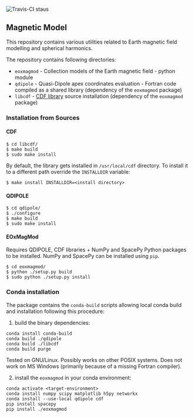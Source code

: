 ![Travis-CI staus](https://api.travis-ci.org/ESA-VirES/MagneticModel.svg?branch=master)


## Magnetic Model

This repository contains various utilities related to Earth magnetic field
modelling and spherical harmonics.

The repository contains following directories:

- `eoxmagmod` - Collection models of the Earth magnetic field - python module
- `qdipole` - Quasi-Dipole apex coordinates evaluation - Fortran code compiled
  as a shared library (dependency of the `eoxmagmod` package)
- `libcdf` - [CDF library](https://cdf.gsfc.nasa.gov/) source installation
  (dependency of the `eoxmagmod` package)

### Installation from Sources

#### CDF

```
$ cd libcdf/
$ make build
$ sudo make install
```

By default, the library gets installed in `/usr/local/cdf` directory.
To install it to a different path override the `INSTALLDIR`
variable:
```
$ make install INSTALLDIR=<install directory>
```

#### QDIPOLE

```
$ cd qdipole/
$ ./configure
$ make build
$ sudo make install
```

#### EOxMagMod
Requires QDIPOLE, CDF libraries + NumPy and SpacePy Python packages
to be installed.
NumPy and SpacePy can be installed using `pip`.

```
$ cd eoxmagmod/
$ python ./setup.py build
$ sudo python ./setup.py install
```

### Conda installation

The package contains the `conda-build` scripts allowing local conda build and
installation following this procedure:

1) build the binary dependencies:
```
conda install conda-build
conda build ./qdipole
conda build ./libcdf
conda build purge
```
Tested on GNU/Linux. Possibly works on other POSIX systems. Does not work on MS
Windows (primarily because of a missing Fortran compiler).

2) install the `eoxmagmod` in your conda environment:
```
conda activate <target-environment>
conda install numpy scipy matplotlib h5py networkx
conda install --use-local qdipole cdf
pip install spacepy
pip install ./eoxmagmod
```
